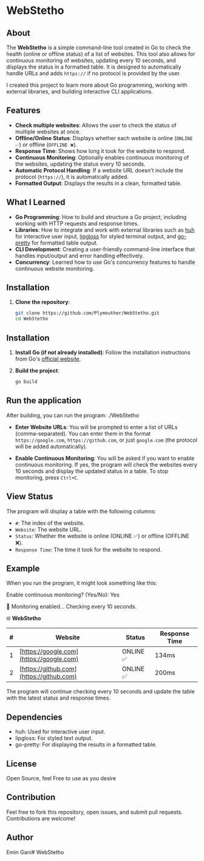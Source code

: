 # WebStetho

## About

The **WebStetho** is a simple command-line tool created in Go to check the health (online or offline status) of a list of websites. This tool also allows for continuous monitoring of websites, updating every 10 seconds, and displays the status in a formatted table. It is designed to automatically handle URLs and adds `https://` if no protocol is provided by the user.

I created this project to learn more about Go programming, working with external libraries, and building interactive CLI applications.

## Features

- **Check multiple websites**: Allows the user to check the status of multiple websites at once.
- **Offline/Online Status**: Displays whether each website is online (`ONLINE ✅`) or offline (`OFFLINE ❌`).
- **Response Time**: Shows how long it took for the website to respond.
- **Continuous Monitoring**: Optionally enables continuous monitoring of the websites, updating the status every 10 seconds.
- **Automatic Protocol Handling**: If a website URL doesn't include the protocol (`https://`), it is automatically added.
- **Formatted Output**: Displays the results in a clean, formatted table.

## What I Learned

- **Go Programming**: How to build and structure a Go project, including working with HTTP requests and response times.
- **Libraries**: How to integrate and work with external libraries such as [huh](https://github.com/charmbracelet/huh) for interactive user input, [lipgloss](https://github.com/charmbracelet/lipgloss) for styled terminal output, and [go-pretty](https://github.com/jedib0t/go-pretty) for formatted table output.
- **CLI Development**: Creating a user-friendly command-line interface that handles input/output and error handling effectively.
- **Concurrency**: Learned how to use Go's concurrency features to handle continuous website monitoring.

## Installation

1. **Clone the repository**:
   ```bash
   git clone https://github.com/Plymouther/WebStetho.git
   cd WebStetho

## Installation

1. **Install Go (if not already installed)**:
   Follow the installation instructions from Go's [official website](https://golang.org/doc/install).

2. **Build the project**:
   ```bash
   go build

## Run the application

After building, you can run the program:
./WebStetho

- **Enter Website URLs**: You will be prompted to enter a list of URLs (comma-separated). You can enter them in the format `https://google.com`, `https://github.com`, or just `google.com` (the protocol will be added automatically).

- **Enable Continuous Monitoring**: You will be asked if you want to enable continuous monitoring. If yes, the program will check the websites every 10 seconds and display the updated status in a table. To stop monitoring, press `Ctrl+C`.

## View Status

The program will display a table with the following columns:

- `#`: The index of the website.
- `Website`: The website URL.
- `Status`: Whether the website is online (ONLINE ✅) or offline (OFFLINE ❌).
- `Response Time`: The time it took for the website to respond.

## Example

When you run the program, it might look something like this:

Enable continuous monitoring? (Yes/No): Yes

🔄 Monitoring enabled... Checking every 10 seconds.

🌐 **WebStetho**

| #  | Website               | Status       | Response Time |
|----|-----------------------|--------------|---------------|
| 1  | [https://google.com](https://google.com) | ONLINE ✅     | 134ms         |
| 2  | [https://github.com](https://github.com) | ONLINE ✅     | 200ms   



The program will continue checking every 10 seconds and update the table with the latest status and response times.

## Dependencies

 - huh: Used for interactive user input.
 - lipgloss: For styled text output.
 - go-pretty: For displaying the results in a formatted table.

## License

Open Source, feel Free to use as you desire

## Contribution

Feel free to fork this repository, open issues, and submit pull requests. Contributions are welcome!

## Author

Emin Gani# WebStetho
